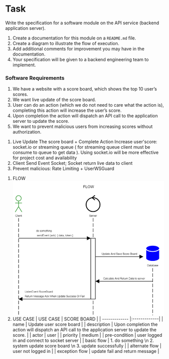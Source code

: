 # Task

Write the specification for a software module on the API service (backend application server).

1. Create a documentation for this module on a `README.md` file.
2. Create a diagram to illustrate the flow of execution.
3. Add additional comments for improvement you may have in the documentation.
4. Your specification will be given to a backend engineering team to implement.

### Software Requirements

1. We have a website with a score board, which shows the top 10 user’s scores.
2. We want live update of the score board.
3. User can do an action (which we do not need to care what the action is), completing this action will increase the user’s score.
4. Upon completion the action will dispatch an API call to the application server to update the score.
5. We want to prevent malicious users from increasing scores without authorization.

<!-- Analyze project needs - Technical need -->

1. Live Update The score board + Complete Action Increase user'score: socket.io or streaming queue ( for streaming queue client must be consume to queue to get data ). Using socket.io will be more effective for project cost and availability
2. Client Send Event Socket; Socket return live data to client
3. Prevent malicious: Rate Limiting + UserWSGuard

<!-- specification Document -->

1. FLOW
   ![Flow](/Problem-6/flow.png)
2. USE CASE
   | USE CASE | SCORE BOARD |
   | ------------- |:-------------|
   | name | Update user score board |
   | description | Upon completion the action will dispatch an API call to the application server to update the score. |
   | actor | user |
   | priority | medium |
   | pre-condition | user logged in and connect to socket server |
   | basic flow | 1. do something \n 2. system update score board \n 3. update successfully |
   | alternate flow | user not logged in |
   | exception flow | update fail and return message |
